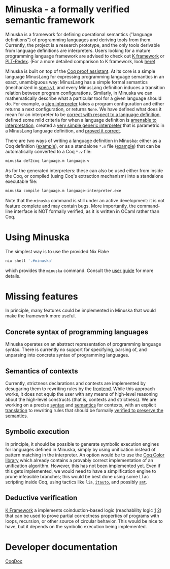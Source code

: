 # Minuska - a formally verified semantic framework

Minuska is a framework for defining operational semantics ("language definitions") of programming languages and deriving tools from them.
Currently, the project is a research prototype, and the only tools derivable from language definitions are interpreters.
Users looking for a mature programming language framework are advised to check out [K framework](https://kframework.org/) or [PLT-Redex](https://redex.racket-lang.org/).
(For a more detailed comparison to K framework, look [here](./doc/comparison-to-k-framework.md))

Minuska is built on top of the [Coq proof assistant](https://coq.inria.fr/). At its core is a simple language MinusLang for expressing programming language semantics
in an exact, unambiguous way: MinusLang has a simple formal semantics (mechanized in [spec.v](https://h0nzzik.github.io/minuska/Minuska.spec.html)),
and every MinusLang definition induces a transition relation between program configurations.
Similarly, in Minuska we can mathematically describe what a particular tool for a given language should do.
For example, a [step interpreter](https://h0nzzik.github.io/minuska/Minuska.spec_interpreter.html#Interpreter) takes a program configuration
and either returns a next configuration, or returns `None`.
We have defined what does it mean for an interpreter to be [correct with respect to a language definition](https://h0nzzik.github.io/minuska/Minuska.spec_interpreter.html#Interpreter_sound'),
defined some mild criteria for when a language definition is [amenable to interpretation](https://h0nzzik.github.io/minuska/Minuska.spec_interpreter.html#RewritingRule2_wf),
created a [very simple generic interpreter](https://h0nzzik.github.io/minuska/Minuska.naive_interpreter.html#naive_interpreter) that is parametric in a MinusLang language definition,
and [proved it correct](https://h0nzzik.github.io/minuska/Minuska.naive_interpreter.html#naive_interpreter_sound).

There are two ways of writing a language definition in Minuska: either as a Coq definition ([example](https://h0nzzik.github.io/minuska/Minuska.example.html)), or as a standalone `*.m` file ([example](https://github.com/h0nzZik/minuska/blob/main/minuska-examples/decrement.m)) that can be automatically converted to a Coq `*.v` file:
```sh
minuska def2coq language.m language.v
```
As for the generated interpreters: these can also be used either from inside the Coq, or compiled (using Coq's extraction mechanism) into a standalone executable file:
```sh
minuska compile language.m language-interpreter.exe
```
Note that the `minuska` command is still under an active development: it is not feature complete and may contain bugs.
More importantly, the command-line interface is NOT formally verified, as it is written in OCaml rather than Coq.

# Using Minuska

The simplest way is to use the provided Nix Flake
```sh
nix shell '.#minuska'
```
which provides the `minuska` command.
Consult the [user guide](./doc/user-guide.md) for more details.




# Missing features

In principle, many features could be implemented in Minuska that would make the framework more useful.

## Concrete syntax of programming languages

Minuska operates on an abstract representation of programming language syntax. There is currently no support for specifying, parsing of, and unparsing into concrete syntax of programming languages.

## Semantics of contexts

Currently, strictness declarations and contexts are implemented by desugaring them to rewriting rules by the [frontend](https://h0nzzik.github.io/minuska/Minuska.frontend.html).
While this approach works, it does not equip the user with any means of high-level reasoning about the high-level constructs (that is, contexts and strictness).
We are working on a precise [syntax](https://h0nzzik.github.io/minuska/Minuska.minusl_syntax.html) and [semantics](https://h0nzzik.github.io/minuska/Minuska.minusl_semantics.html) for contexts, with an explicit [translation](https://h0nzzik.github.io/minuska/Minuska.minusl_compile.html) to rewriting rules that should be formally [verified to preserve the semantics](https://h0nzzik.github.io/minuska/Minuska.minusl_compile_properties.html).

## Symbolic execution

In principle, it should be possible to generate symbolic execution engines for languages defined in Minuska, simply by using unification instead of pattern matching in the interpreter.
An option would be to use the [Coq Color library](https://github.com/fblanqui/color) which already contains a provably correct implementation of an unification algorithm.
However, this has not been implemented yet.
Even if this gets implemented, we would need to have a simplification engine to prune infeasible branches; this would be best done using some LTac scripting inside Coq, using tactics like `lia`,
[`itauto`](https://drops.dagstuhl.de/entities/document/10.4230/LIPIcs.ITP.2021.9), and possibly [`smt`](https://smtcoq.github.io/).

## Deductive verification

[K Framework](https://kframework.org/) a implements coinduction-based logic (reachability logic [1](https://ieeexplore.ieee.org/document/6571568) [2](https://link.springer.com/chapter/10.1007/978-3-319-44802-2_8))
that can be used to prove partial correctness properties of programs with loops, recursion, or other source of circular behavior. This would be nice to have, but it depends on the symbolic execution being implemented.


# Developer documentation
[CoqDoc](https://h0nzzik.github.io/minuska/toc.html)

